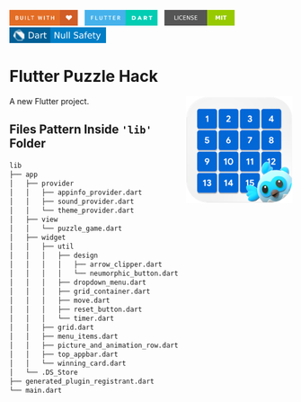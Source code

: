 <img src="screenshots/badges/built-with-love.svg" height="28px"/>&nbsp;&nbsp;
<img src="screenshots/badges/flutter-dart.svg" height="28px" />&nbsp;&nbsp;
<a href="https://choosealicense.com/licenses/mit/" target="_blank"><img src="screenshots/badges/license-MIT.svg" height="28px" /></a>&nbsp;&nbsp;
<img src="screenshots/badges/dart-null_safety-blue.svg" height="28px"/>

# Flutter Puzzle Hack

<img align="right" src="assets/images/icons/playstore.png" height="190"></img>

A new Flutter project.

## Files Pattern Inside `'lib'` Folder

```
lib
├── app
│   ├── provider
│   │   ├── appinfo_provider.dart
│   │   ├── sound_provider.dart
│   │   └── theme_provider.dart
│   ├── view
│   │   └── puzzle_game.dart
│   ├── widget
│   │   ├── util
│   │   │   ├── design
│   │   │   │   ├── arrow_clipper.dart
│   │   │   │   └── neumorphic_button.dart
│   │   │   ├── dropdown_menu.dart
│   │   │   ├── grid_container.dart
│   │   │   ├── move.dart
│   │   │   ├── reset_button.dart
│   │   │   └── timer.dart
│   │   ├── grid.dart
│   │   ├── menu_items.dart
│   │   ├── picture_and_animation_row.dart
│   │   ├── top_appbar.dart
│   │   └── winning_card.dart
│   └── .DS_Store
├── generated_plugin_registrant.dart
└── main.dart
```
